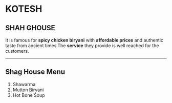 # KOTESH 
## SHAH GHOUSE
It is famous for **spicy chicken biryani** with **affordable prices** and authentic taste from ancient times.The **service** they provide is well reached for the customers.

***

## Shag House Menu

1. Shawarma
5. Mutton Biryani
7. Hot Bone Soup

